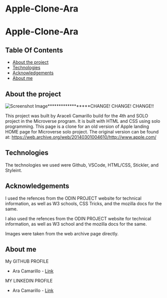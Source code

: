 # Apple-Clone-Ara


# Apple-Clone-Ara
## Table Of Contents

* [About the project](#about-the-project)
* [Technologies](#technologies)
* [Acknowledgements](#acknowledgements)
* [About me](#about-me)


## About the project

![Screenshot Image](images/screenshotNYTClone.PNG)******************CHANGE! CHANGE! CHANGE!!

This project was built by Araceli Camarillo build for the 4th and SOLO project in the Microverse program. It is built with HTML and CSS using solo programming. This page is a clone for an old version of Apple landing HOME page for Microverse solo project. The original version can be found at: https://web.archive.org/web/20140301004610/http://www.apple.com/

## Technologies
<!--Add more technologies HERE-->
The technologies we used were Github, VSCode, HTML/CSS, Stickler, and Styleint.

## Acknowledgements

I used the refences from the ODIN PROJECT website for technical information, as well as W3 schools, CSS Tricks, and the mozilla docs for the same.

<!--We used free icon packs downloaded from https://www.iconfinder.com/ for the images in our project page.-->
I also used the refences from the ODIN PROJECT website for technical information, as well as W3 school and the mozilla docs for the same.

Images were taken from the web archive page directly.


## About me

My GITHUB PROFILE
* Ara Camarillo - [Link](https://github.com/aracelicaes)

MY LINKEDIN PROFILE
* Ara Camarillo - [Link](https://www.linkedin.com/in/ara-camarillo-7297799b/
)
